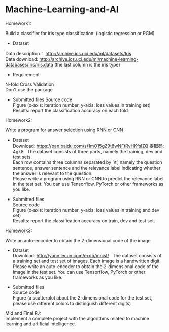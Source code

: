 # Machine-Learning-and-AI

Homework1:

Build a classifier for iris type classification: (logistic regression or PGM)

- Dataset

Data description： http://archive.ics.uci.edu/ml/datasets/Iris  
Data download: http://archive.ics.uci.edu/ml/machine-learning-databases/iris/iris.data     (the last column is the iris type)

- Requirement

N-fold Cross Validation  
Don't use the package  

- Submitted files
Source code   
Figure (x-axis: iteration number, y-axis: loss values in training set)  
Results: report the classification accuracy on each fold  

Homework2:

Write a program for answer selection using RNN or CNN  

- Dataset  
Download:  https://pan.baidu.com/s/1mO15gZ9t8wNFtRvHKfsIZQ  提取码: 4gk8   
The dataset consists of three parts, namely the training, dev and test sets.  
Each row contains three columns separated by ‘\t’, namely the question sentence, answer sentence and the relevance label indicating whether the answer is relevant to the question.  
Please write a program using RNN or CNN to predict the relevance label in the test set. You can use Tensorflow, PyTorch or other frameworks as you like.   

- Submitted files    
Source code   
Figure (x-axis: iteration number, y-axis: loss values in training and dev set)  
Results: report the classification accuracy on train, dev and test set.  


Homework3:  

Write an auto-encoder to obtain the 2-dimensional code of the image  

- Dataset  
Download:  http://yann.lecun.com/exdb/mnist/   
The dataset consists of a training set and test set of images. Each image is a handwritten digit.  
Please write an auto-encoder to obtain the 2-dimensional code of the image in the test set. You can use Tensorflow, PyTorch or other frameworks as you like.   

- Submitted files  
Source code   
Figure (a scatterplot about the 2-dimensional code for the test set, please use different colors to distinguish different digits)  

Mid and Final PJ:    
Implement a complete project with the algorithms related to machine learning and artificial intelligence.   
